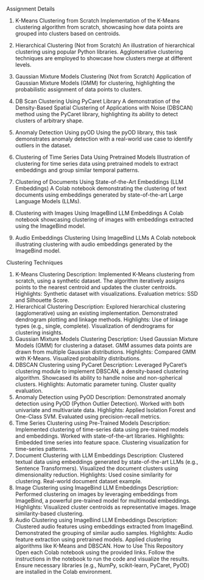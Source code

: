 Assignment Details
1. K-Means Clustering from Scratch
Implementation of the K-Means clustering algorithm from scratch, showcasing how data points are grouped into clusters based on centroids.

2. Hierarchical Clustering (Not from Scratch)
An illustration of hierarchical clustering using popular Python libraries. Agglomerative clustering techniques are employed to showcase how clusters merge at different levels.

3. Gaussian Mixture Models Clustering (Not from Scratch)
Application of Gaussian Mixture Models (GMM) for clustering, highlighting the probabilistic assignment of data points to clusters.

4. DB Scan Clustering Using PyCaret Library
A demonstration of the Density-Based Spatial Clustering of Applications with Noise (DBSCAN) method using the PyCaret library, highlighting its ability to detect clusters of arbitrary shape.

5. Anomaly Detection Using pyOD
Using the pyOD library, this task demonstrates anomaly detection with a real-world use case to identify outliers in the dataset.

6. Clustering of Time Series Data Using Pretrained Models
Illustration of clustering for time series data using pretrained models to extract embeddings and group similar temporal patterns.

7. Clustering of Documents Using State-of-the-Art Embeddings (LLM Embeddings)
A Colab notebook demonstrating the clustering of text documents using embeddings generated by state-of-the-art Large Language Models (LLMs).

8. Clustering with Images Using ImageBind LLM Embeddings
A Colab notebook showcasing clustering of images with embeddings extracted using the ImageBind model.

9. Audio Embeddings Clustering Using ImageBind LLMs
A Colab notebook illustrating clustering with audio embeddings generated by the ImageBind model.


Clustering Techniques
1. K-Means Clustering
Description: Implemented K-Means clustering from scratch, using a synthetic dataset. The algorithm iteratively assigns points to the nearest centroid and updates the cluster centroids.
Highlights:
Synthetic dataset with visualizations.
Evaluation metrics: SSD and Silhouette Score.
2. Hierarchical Clustering
Description: Explored hierarchical clustering (agglomerative) using an existing implementation. Demonstrated dendrogram plotting and linkage methods.
Highlights:
Use of linkage types (e.g., single, complete).
Visualization of dendrograms for clustering insights.
3. Gaussian Mixture Models Clustering
Description: Used Gaussian Mixture Models (GMM) for clustering a dataset. GMM assumes data points are drawn from multiple Gaussian distributions.
Highlights:
Compared GMM with K-Means.
Visualized probability distributions.
4. DBSCAN Clustering using PyCaret
Description: Leveraged PyCaret’s clustering module to implement DBSCAN, a density-based clustering algorithm. Showcased its ability to handle noise and non-spherical clusters.
Highlights:
Automatic parameter tuning.
Cluster quality evaluation.
5. Anomaly Detection using PyOD
Description: Demonstrated anomaly detection using PyOD (Python Outlier Detection). Worked with both univariate and multivariate data.
Highlights:
Applied Isolation Forest and One-Class SVM.
Evaluated using precision-recall metrics.
6. Time Series Clustering using Pre-Trained Models
Description: Implemented clustering of time-series data using pre-trained models and embeddings. Worked with state-of-the-art libraries.
Highlights:
Embedded time series into feature space.
Clustering visualization for time-series patterns.
7. Document Clustering with LLM Embeddings
Description: Clustered textual data using embeddings generated by state-of-the-art LLMs (e.g., Sentence Transformers). Visualized the document clusters using dimensionality reduction.
Highlights:
Used cosine similarity for clustering.
Real-world document dataset example.
8. Image Clustering using ImageBind LLM Embeddings
Description: Performed clustering on images by leveraging embeddings from ImageBind, a powerful pre-trained model for multimodal embeddings.
Highlights:
Visualized cluster centroids as representative images.
Image similarity-based clustering.
9. Audio Clustering using ImageBind LLM Embeddings
Description: Clustered audio features using embeddings extracted from ImageBind. Demonstrated the grouping of similar audio samples.
Highlights:
Audio feature extraction using pretrained models.
Applied clustering algorithms like K-Means and DBSCAN.
How to Use This Repository
Open each Colab notebook using the provided links.
Follow the instructions in the notebook to run the code and visualize the results.
Ensure necessary libraries (e.g., NumPy, scikit-learn, PyCaret, PyOD) are installed in the Colab environment.

